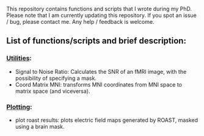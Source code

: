 This repository contains functions and scripts that I wrote during my PhD. 
Please note that I am currently updating this repository. If you spot an issue / bug, please contact me. Any help / feedback is welcome.

## List of functions/scripts and brief description:

### [Utilities](https://github.com/Davi93/mri_scripts/tree/main/utilities):
- Signal to Noise Ratio: Calculates the SNR of an fMRI image, with the possibility of specifying a mask.
- Coord Matrix MNI: transforms MNI coordinates from MNI space to matrix space (and viceversa).

### [Plotting](https://github.com/Davi93/mri_scripts/tree/main/plotting):
- plot roast results: plots electric field maps generated by ROAST, masked using a brain mask.





